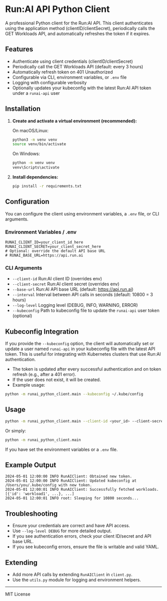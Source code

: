 # Run:AI API Python Client

A professional Python client for the Run:AI API. This client authenticates using the application method (clientID/clientSecret), periodically calls the GET Workloads API, and automatically refreshes the token if it expires.

## Features
- Authenticate using client credentials (clientID/clientSecret)
- Periodically call the GET Workloads API (default: every 3 hours)
- Automatically refresh token on 401 Unauthorized
- Configurable via CLI, environment variables, or `.env` file
- Logging with configurable verbosity
- Optionally updates your kubeconfig with the latest Run:AI API token under a `runai-api` user

## Installation

1. **Create and activate a virtual environment (recommended):**

   On macOS/Linux:
   ```bash
   python3 -m venv venv
   source venv/bin/activate
   ```
   On Windows:
   ```bash
   python -m venv venv
   venv\Scripts\activate
   ```

2. **Install dependencies:**

   ```bash
   pip install -r requirements.txt
   ```

## Configuration

You can configure the client using environment variables, a `.env` file, or CLI arguments.

### Environment Variables / .env

```
RUNAI_CLIENT_ID=your_client_id_here
RUNAI_CLIENT_SECRET=your_client_secret_here
# Optional: override the default API base URL
# RUNAI_BASE_URL=https://api.run.ai
```

### CLI Arguments

- `--client-id`         Run:AI client ID (overrides env)
- `--client-secret`     Run:AI client secret (overrides env)
- `--base-url`          Run:AI API base URL (default: https://api.run.ai)
- `--interval`          Interval between API calls in seconds (default: 10800 = 3 hours)
- `--log-level`         Logging level (DEBUG, INFO, WARNING, ERROR)
- `--kubeconfig`        Path to kubeconfig file to update the `runai-api` user token (optional)

## Kubeconfig Integration

If you provide the `--kubeconfig` option, the client will automatically set or update a user named `runai-api` in your kubeconfig file with the latest API token. This is useful for integrating with Kubernetes clusters that use Run:AI authentication.

- The token is updated after every successful authentication and on token refresh (e.g., after a 401 error).
- If the user does not exist, it will be created.
- Example usage:

```bash
python -m runai_python_client.main --kubeconfig ~/.kube/config
```

## Usage

```bash
python -m runai_python_client.main --client-id <your_id> --client-secret <your_secret>
```

Or simply:

```bash
python -m runai_python_client.main
```

If you have set the environment variables or a `.env` file.

## Example Output

```
2024-05-01 12:00:00 INFO RunAIClient: Obtained new token.
2024-05-01 12:00:00 INFO RunAIClient: Updated kubeconfig at /Users/you/.kube/config with new token.
2024-05-01 12:00:01 INFO RunAIClient: Successfully fetched workloads.
[{'id': 'workload1', ...}, ...]
2024-05-01 12:00:01 INFO root: Sleeping for 10800 seconds...
```

## Troubleshooting
- Ensure your credentials are correct and have API access.
- Use `--log-level DEBUG` for more detailed output.
- If you see authentication errors, check your client ID/secret and API base URL.
- If you see kubeconfig errors, ensure the file is writable and valid YAML.

## Extending
- Add more API calls by extending `RunAIClient` in `client.py`.
- Use the `utils.py` module for logging and environment helpers.

---
MIT License 